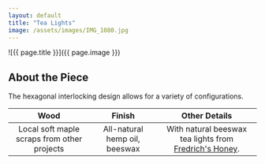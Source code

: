 ```yaml
---
layout: default
title: "Tea Lights"
image: /assets/images/IMG_1080.jpg
---
```

![{{ page.title }}]({{ page.image }})
## About the Piece

The hexagonal interlocking design allows for a variety of configurations.

| Wood              | Finish                          | Other Details                                                    |
|:------------------:|:--------------------------------:|:---------------------------------------------------------:|
| Local soft maple scraps from other projects | All-natural hemp oil, beeswax | With natural beeswax tea lights from [Fredrich's Honey](https://www.fredrichshoney.com/). |



